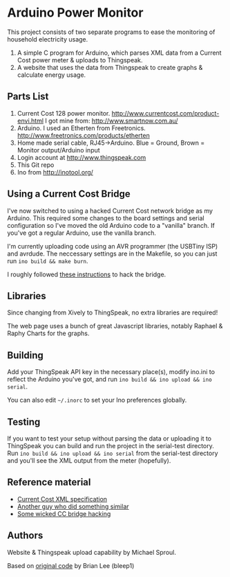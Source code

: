 Arduino Power Monitor
=====================

This project consists of two separate programs to ease the monitoring of household electricity usage.

1. A simple C program for Arduino, which parses XML data from a Current Cost power meter & uploads to Thingspeak.
2. A website that uses the data from Thingspeak to create graphs & calculate energy usage.

## Parts List

1. Current Cost 128 power monitor.  http://www.currentcost.com/product-envi.html I got mine from: 
http://www.smartnow.com.au/
2. Arduino.  I used an Etherten from Freetronics. http://www.freetronics.com/products/etherten
3. Home made serial cable, RJ45->Arduino. Blue = Ground, Brown = Monitor output/Arduino input
4. Login account at http://www.thingspeak.com
5. This Git repo
7. Ino from http://inotool.org/

## Using a Current Cost Bridge

I've now switched to using a hacked Current Cost network bridge as my Arduino. This required some changes to the board settings and serial configuration so I've moved the old Arduino code to a "vanilla" branch. If you've got a regular Arduino, use the vanilla branch.

I'm currently uploading code using an AVR programmer (the USBTiny ISP) and avrdude. The neccessary settings are in the Makefile, so you can just run `ino build && make burn`.

I roughly followed [these instructions](http://john.crouchley.com/blog/archives/722) to hack the bridge.

## Libraries

Since changing from Xively to ThingSpeak, no extra libraries are required!

The web page uses a bunch of great Javascript libraries, notably Raphael & Raphy Charts for the graphs.

## Building

Add your ThingSpeak API key in the necessary place(s), modify ino.ini to reflect the Arduino you've 
got, and run `ino build && ino upload && ino serial`.

You can also edit `~/.inorc` to set your Ino preferences globally.

## Testing

If you want to test your setup without parsing the data or uploading it to ThingSpeak you can build and 
run the project in the serial-test directory. Run `ino build && ino upload && ino serial` from the 
serial-test directory and you'll see the XML output from the meter (hopefully).

## Reference material

* [Current Cost XML specification](http://www.currentcost.com/download/Envi%20XML%20v19%20-%202011-01-11.pdf)
* [Another guy who did something similar](http://mungbean.org/blog/?p=477)
* [Some wicked CC bridge hacking](http://john.crouchley.com/blog/archives/722)

## Authors

Website & Thingspeak upload capability by Michael Sproul.

Based on [original code](https://github.com/bleep1/CurrentCostToCosmViaArduino) by Brian Lee (bleep1)
